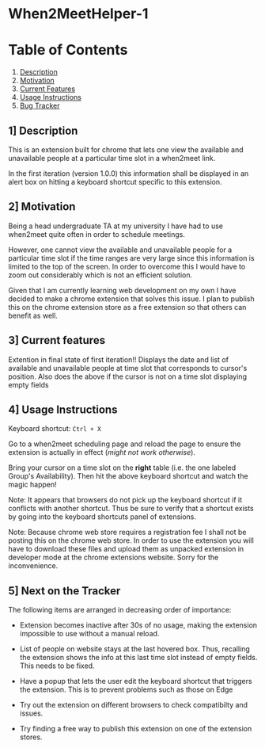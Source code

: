 # When2MeetHelper-1

# Table of Contents

1. [Description](#1-description)
2. [Motivation](#2-motivation)
3. [Current Features](#3-current-features)
4. [Usage Instructions](#4-usage-instructions)
5. [Bug Tracker](#5-next-on-the-tracker)

## 1] Description

This is an extension built for chrome that lets one view the available and unavailable people at a particular time slot in a when2meet link.

In the first iteration (version 1.0.0) this information shall be displayed in an alert box on hitting a keyboard shortcut specific to this extension.

## 2] Motivation

Being a  head undergraduate TA at my university I have had to use when2meet quite often in order to schedule meetings. 

However, one cannot view the available and unavailable people for a particular time slot if the time ranges are very large since this information is limited to the top of the screen. In order to overcome this I would have to zoom out considerably which is not an efficient solution. 

Given that I am currently learning web development on my own I have decided to make a chrome extension that solves this issue. I plan to publish this on the chrome extension store as a free extension so that others can benefit as well.

## 3] Current features

Extention in final state of first iteration!!
Displays the date and list of available and unavailable people at time slot that corresponds to cursor's position. Also does the above if the cursor is not on a time slot displaying empty fields

## 4] Usage Instructions

Keyboard shortcut: `Ctrl + X`

Go to a when2meet scheduling page and reload the page to ensure the extension is actually in effect (_might not work otherwise_).

Bring your cursor on a time slot on the **right** table (i.e. the one labeled Group's Availability). Then hit the above keyboard shortcut and watch the magic happen!

Note: It appears that browsers do not pick up the keyboard shortcut if it conflicts with another shortcut. Thus be sure to verify that a shortcut exists by going into the keyboard shortcuts panel of extensions.

Note: Because chrome web store requires a registration fee I shall not be posting this on the chrome web store. In order to use the extension you will have to download these files and upload them as unpacked extension in developer mode at the chrome extensions website. Sorry for the inconvenience.

## 5] Next on the Tracker

The following items are arranged in decreasing order of importance:

- Extension becomes inactive after 30s of no usage, making the extension impossible to use without a manual reload.

- List of people on website stays at the last hovered box. Thus, recalling the extension shows the info at this last time slot instead of empty fields. This needs to be fixed.

- Have a popup that lets the user edit the keyboard shortcut that triggers the extension. This is to prevent problems such as those on Edge

- Try out the extension on different browsers to check compatibilty and issues.

- Try finding a free way to publish this extension on one of the extension stores.